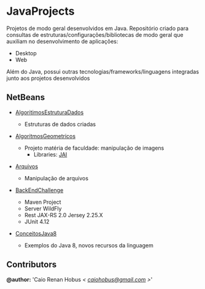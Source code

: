# JavaProjects

Projetos de modo geral desenvolvidos em Java.
Repositório criado para consultas de estruturas/configurações/bibliotecas de modo geral que auxiliam no desenvolvimento de aplicações:

* Desktop
* Web

Além do Java, possui outras tecnologias/frameworks/linguagens integradas junto aos projetos desenvolvidos

## NetBeans

* [AlgoritimosEstruturaDados](https://github.com/crhobus/java-projects/tree/master/AlgoritimosEstruturaDados/)

  * Estruturas de dados criadas
  
* [AlgoritmosGeometricos](https://github.com/crhobus/java-projects/tree/master/AlgoritmosGeometricos/)

  * Projeto matéria de faculdade: manipulação de imagens
    * Libraries: [JAI](https://github.com/crhobus/java-libraries/tree/master/JAI)

* [Arquivos](https://github.com/crhobus/java-projects/tree/master/Arquivos/)

  * Manipulação de arquivos

* [BackEndChallenge](https://github.com/crhobus/java-projects/tree/master/BackEndChallenge/)

  * Maven Project
  * Server WildFly
  * Rest JAX-RS 2.0 Jersey 2.25.X
  * JUnit 4.12

* [ConceitosJava8](https://github.com/crhobus/java-projects/tree/master/ConceitosJava8/)

  * Exemplos do Java 8, novos recursos da linguagem


## Contributors

**@author:** 'Caio Renan Hobus *< [caiohobus@gmail.com](mailto:caiohobus@gmail.com) >*'
